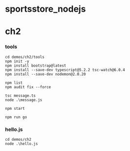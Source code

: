 # sportsstore_nodejs

# ch2
### tools
```
cd demos/ch2/tools
npm init -y
npm install bootstrap@latest
npm install --save-dev typescript@5.2.2 tsc-watch@6.0.4
npm install --save-dev nodemon@2.0.20

npm list
npm audit fix --force

tsc message.ts
node .\message.js

npm start

npm run go
```
### hello.js
```
cd demos/ch2
node .\hello.js
```

